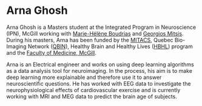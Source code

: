 # Arna Ghosh

Arna Ghosh is a Masters student at the Integrated Program in Neuroscience (IPN), McGill working with [Marie-Hélène Boudrias](https://www.mcgill.ca/spot/marie-helene-boudrias) and [Georgios Mitsis](https://www.mcgill.ca/bioengineering/people/faculty/georgios-mitsis). During his masters, Arna has been funded by the [MITACS](https://www.mitacs.ca/en), Quebec Bio-Imaging Network ([QBIN](https://www.rbiq-qbin.qc.ca/)), Healthy Brain and Healthy Lives ([HBHL](https://www.mcgill.ca/hbhl/)) program and the [Faculty of Medicine, McGill](https://www.mcgill.ca/medicine/). 

Arna is an Electrical engineer and works on using deep learning algorithms as a data analysis tool for neuroimaging. In the process, his aim is to make deep learning more explainable and therefore use it to answer neuroscientific questions. He has worked with EEG data to investigate the neurophysiological effects of cardiovascular exercise and is currently working with MRI and MEG data to predict the brain age of subjects.
